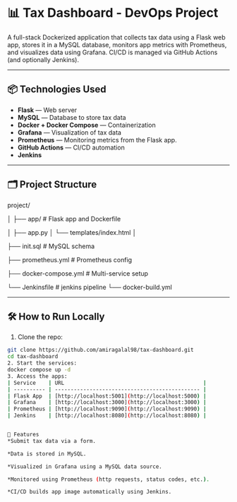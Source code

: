 # 📊 Tax Dashboard - DevOps Project

A full-stack Dockerized application that collects tax data using a Flask web app, stores it in a MySQL database, monitors app metrics with Prometheus, and visualizes data using Grafana. CI/CD is managed via GitHub Actions (and optionally Jenkins).

---

## 📦 Technologies Used

- **Flask** — Web server
- **MySQL** — Database to store tax data
- **Docker + Docker Compose** — Containerization
- **Grafana** — Visualization of tax data
- **Prometheus** — Monitoring metrics from the Flask app.
- **GitHub Actions** — CI/CD automation
- **Jenkins** 

---

## 🗂️ Project Structure

project/

│
├── app/ # Flask app and Dockerfile

│ ├── app.py
│ └── templates/index.html
│

├── init.sql # MySQL schema

├── prometheus.yml # Prometheus config

├── docker-compose.yml # Multi-service setup

└── Jenkinsfile # jenkins pipeline
└── docker-build.yml


---

## 🛠️ How to Run Locally

1. Clone the repo:
```bash
git clone https://github.com/amiragalal98/tax-dashboard.git
cd tax-dashboard
2. Start the services:
docker compose up -d
3. Access the apps:
| Service    | URL                                            |
| ---------- | ---------------------------------------------- |
| Flask App  | [http://localhost:5001](http://localhost:5000) |
| Grafana    | [http://localhost:3000](http://localhost:3000) |
| Prometheus | [http://localhost:9090](http://localhost:9090) |
| Jenkins    | [http://localhost:8080](http://localhost:8080) |


🧪 Features
*Submit tax data via a form.

*Data is stored in MySQL.

*Visualized in Grafana using a MySQL data source.

*Monitored using Prometheus (http requests, status codes, etc.).

*CI/CD builds app image automatically using Jenkins.




